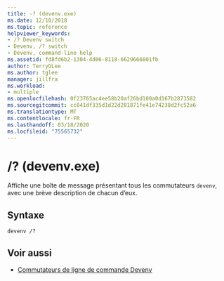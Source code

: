 ```yaml
---
title: -? (devenv.exe)
ms.date: 12/10/2018
ms.topic: reference
helpviewer_keywords:
- /? Devenv switch
- Devenv, /? switch
- Devenv, command-line help
ms.assetid: fd8fd6b2-1304-4d06-8118-6629666801fb
author: TerryGLee
ms.author: tglee
manager: jillfra
ms.workload:
- multiple
ms.openlocfilehash: 0f23765ac4ee58b20af26bd100a0d167b2873582
ms.sourcegitcommit: cc841df335d1d22d281871fe41e74238d2fc52a6
ms.translationtype: MT
ms.contentlocale: fr-FR
ms.lasthandoff: 03/18/2020
ms.locfileid: "75565732"
---
```

# <a name="-devenvexe"></a>/? (devenv.exe)

Affiche une boîte de message présentant tous les commutateurs `devenv`, avec une brève description de chacun d’eux.

## <a name="syntax"></a>Syntaxe

```shell
devenv /?
```

## <a name="see-also"></a>Voir aussi

- [Commutateurs de ligne de commande Devenv](../../ide/reference/devenv-command-line-switches.md)
